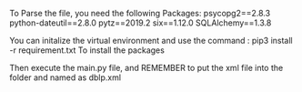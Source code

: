 To Parse the file, you need the following Packages:
    psycopg2==2.8.3
    python-dateutil==2.8.0
    pytz==2019.2
    six==1.12.0
    SQLAlchemy==1.3.8

You can initalize the virtual environment and use the command : pip3 install -r requirement.txt
To install the packages

Then execute the main.py file, and REMEMBER to put the xml file into the folder and named as dblp.xml